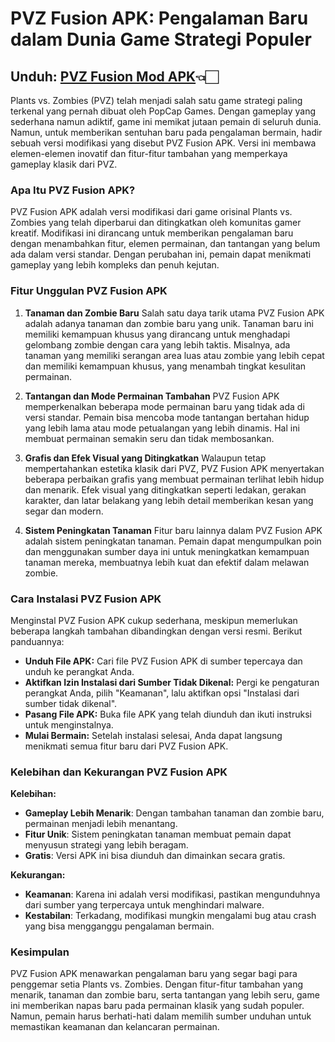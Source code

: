 # **PVZ Fusion APK: Pengalaman Baru dalam Dunia Game Strategi Populer**

## Unduh: [PVZ Fusion Mod APK](https://spoo.me/X07m8u)👈🏻

Plants vs. Zombies (PVZ) telah menjadi salah satu game strategi paling terkenal yang pernah dibuat oleh PopCap Games. Dengan gameplay yang sederhana namun adiktif, game ini memikat jutaan pemain di seluruh dunia. Namun, untuk memberikan sentuhan baru pada pengalaman bermain, hadir sebuah versi modifikasi yang disebut PVZ Fusion APK. Versi ini membawa elemen-elemen inovatif dan fitur-fitur tambahan yang memperkaya gameplay klasik dari PVZ.

### Apa Itu PVZ Fusion APK?

PVZ Fusion APK adalah versi modifikasi dari game orisinal Plants vs. Zombies yang telah diperbarui dan ditingkatkan oleh komunitas gamer kreatif. Modifikasi ini dirancang untuk memberikan pengalaman baru dengan menambahkan fitur, elemen permainan, dan tantangan yang belum ada dalam versi standar. Dengan perubahan ini, pemain dapat menikmati gameplay yang lebih kompleks dan penuh kejutan.

### Fitur Unggulan PVZ Fusion APK

1. **Tanaman dan Zombie Baru**
   Salah satu daya tarik utama PVZ Fusion APK adalah adanya tanaman dan zombie baru yang unik. Tanaman baru ini memiliki kemampuan khusus yang dirancang untuk menghadapi gelombang zombie dengan cara yang lebih taktis. Misalnya, ada tanaman yang memiliki serangan area luas atau zombie yang lebih cepat dan memiliki kemampuan khusus, yang menambah tingkat kesulitan permainan.

2. **Tantangan dan Mode Permainan Tambahan**
   PVZ Fusion APK memperkenalkan beberapa mode permainan baru yang tidak ada di versi standar. Pemain bisa mencoba mode tantangan bertahan hidup yang lebih lama atau mode petualangan yang lebih dinamis. Hal ini membuat permainan semakin seru dan tidak membosankan.

3. **Grafis dan Efek Visual yang Ditingkatkan**
   Walaupun tetap mempertahankan estetika klasik dari PVZ, PVZ Fusion APK menyertakan beberapa perbaikan grafis yang membuat permainan terlihat lebih hidup dan menarik. Efek visual yang ditingkatkan seperti ledakan, gerakan karakter, dan latar belakang yang lebih detail memberikan kesan yang segar dan modern.

4. **Sistem Peningkatan Tanaman**
   Fitur baru lainnya dalam PVZ Fusion APK adalah sistem peningkatan tanaman. Pemain dapat mengumpulkan poin dan menggunakan sumber daya ini untuk meningkatkan kemampuan tanaman mereka, membuatnya lebih kuat dan efektif dalam melawan zombie.

### Cara Instalasi PVZ Fusion APK

Menginstal PVZ Fusion APK cukup sederhana, meskipun memerlukan beberapa langkah tambahan dibandingkan dengan versi resmi. Berikut panduannya:

- **Unduh File APK:** Cari file PVZ Fusion APK di sumber tepercaya dan unduh ke perangkat Anda.
- **Aktifkan Izin Instalasi dari Sumber Tidak Dikenal:** Pergi ke pengaturan perangkat Anda, pilih "Keamanan", lalu aktifkan opsi "Instalasi dari sumber tidak dikenal".
- **Pasang File APK:** Buka file APK yang telah diunduh dan ikuti instruksi untuk menginstalnya.
- **Mulai Bermain:** Setelah instalasi selesai, Anda dapat langsung menikmati semua fitur baru dari PVZ Fusion APK.

### Kelebihan dan Kekurangan PVZ Fusion APK

**Kelebihan:**
- **Gameplay Lebih Menarik**: Dengan tambahan tanaman dan zombie baru, permainan menjadi lebih menantang.
- **Fitur Unik**: Sistem peningkatan tanaman membuat pemain dapat menyusun strategi yang lebih beragam.
- **Gratis**: Versi APK ini bisa diunduh dan dimainkan secara gratis.

**Kekurangan:**
- **Keamanan**: Karena ini adalah versi modifikasi, pastikan mengunduhnya dari sumber yang terpercaya untuk menghindari malware.
- **Kestabilan**: Terkadang, modifikasi mungkin mengalami bug atau crash yang bisa mengganggu pengalaman bermain.

### Kesimpulan

PVZ Fusion APK menawarkan pengalaman baru yang segar bagi para penggemar setia Plants vs. Zombies. Dengan fitur-fitur tambahan yang menarik, tanaman dan zombie baru, serta tantangan yang lebih seru, game ini memberikan napas baru pada permainan klasik yang sudah populer. Namun, pemain harus berhati-hati dalam memilih sumber unduhan untuk memastikan keamanan dan kelancaran permainan.
